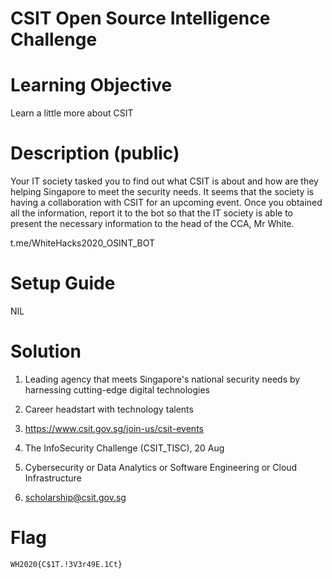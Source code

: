 # CSIT Open Source Intelligence Challenge

# Learning Objective

Learn a little more about CSIT

# Description (public)

Your IT society tasked you to find out what CSIT is about and how are they helping Singapore to meet the security needs. It seems that the society is having a collaboration with CSIT for an upcoming event. Once you obtained all the information, report it to the bot so that the IT society is able to present the necessary information to the head of the CCA, Mr White.

t.me/WhiteHacks2020_OSINT_BOT


# Setup Guide

NIL

# Solution

1. Leading agency that meets Singapore's national security needs by harnessing cutting-edge digital technologies

2. Career headstart with technology talents

3. https://www.csit.gov.sg/join-us/csit-events

4. The InfoSecurity Challenge (CSIT_TISC), 20 Aug

5. Cybersecurity or Data Analytics or Software Engineering or Cloud Infrastructure

6. scholarship@csit.gov.sg


# Flag

`WH2020{C$1T.!3V3r49E.1Ct}`

